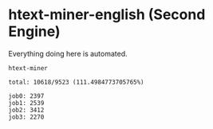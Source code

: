 # htext-miner-english (Second Engine)

Everything doing here is automated.

```
htext-miner

total: 10618/9523 (111.4984773705765%)

job0: 2397
job1: 2539
job2: 3412
job3: 2270
```